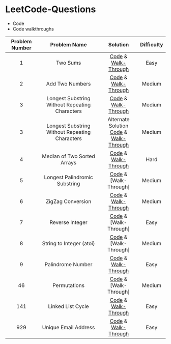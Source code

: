 # LeetCode-Questions

* Code
* Code walkthroughs

| Problem Number | Problem Name | Solution | Difficulty |
| :--: | :--: | :--: | :--: |
| 1 | Two Sums | [Code](lists/two_sum.py) & [Walk-Through](PDFs/Two%20Sums.pdf) | Easy
| 2 | Add Two Numbers | [Code](linked_lists/add_two_numbers.py) & [Walk-Through](PDFs/Add%20Two%20Numbers.pdf) | Medium
| 3 | Longest Substring Without Repeating Characters | [Code](strings/longest_substring_2.py) & [Walk-Through](PDFs/Longest%20Substring%20without%20Repeating%20Characters%20V2.pdf) | Medium
| 3 | Longest Substring Without Repeating Characters | Alternate Solution <br> [Code](strings/longest_substring.py) & [Walk-Through](PDFs/Longest%20Substring%20without%20Repeating%20Characters.pdf) | Medium
| 4 | Median of Two Sorted Arrays | [Code](lists/median_of_two_sorted_arrays.py) & [Walk-Through](https://www.youtube.com/watch?v=LPFhl65R7ww) | Hard
| 5 | Longest Palindromic Substring | [Code](strings/longest_palindromic_substring.py) & [Walk-Through] | Medium
| 6 | ZigZag Conversion | [Code](strings/zigzag_conversion.py) & [Walk-Through](PDFs/Zig-Zag%20Conversion.pdf) | Medium
| 7 | Reverse Integer | [Code](strings/reverse_integer.py) & [Walk-Through] | Easy
| 8 | String to Integer (atoi) | [Code](strings/string_to_integer.py) & [Walk-Through] | Medium
| 9 | Palindrome Number | [Code](strings/palindromeNumber.py) & [Walk-Through](PDFs/Palindrome%20Number.pdf) | Easy
| 46 | Permutations | [Code](lists/permutations.py) & [Walk-Through] | Medium
| 141 | Linked List Cycle | [Code](linked_lists/detect_linkedlist_cycle.py) & [Walk-Through](PDFs/Linked%20List%20Cycle.pdf) | Easy
| 929 | Unique Email Address | [Code](strings/unique_email_address.py) & [Walk-Through](PDFs/Unique%20Email%20Address.pdf) | Easy
